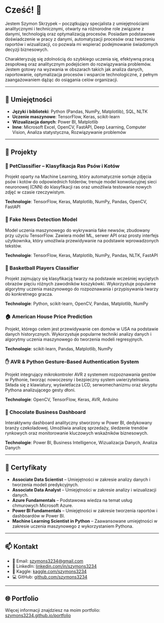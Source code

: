 # Cześć! 👋

Jestem Szymon Skrzypek – początkujący specjalista z umiejętnościami analitycznymi i technicznymi, otwarty na różnorodne role związane z danymi, technologią oraz optymalizacją procesów. Posiadam podstawowe doświadczenie w pracy z danymi, automatyzacji procesów oraz tworzeniu raportów i wizualizacji, co pozwala mi wspierać podejmowanie świadomych decyzji biznesowych.

Charakteryzuję się zdolnością do szybkiego uczenia się, efektywną pracą zespołową oraz analitycznym podejściem do rozwiązywania problemów. Jestem gotowy na wyzwania w obszarach takich jak analiza danych, raportowanie, optymalizacja procesów i wsparcie technologiczne, z pełnym zaangażowaniem dążąc do osiągania celów organizacji.

---

## 🧠 Umiejętności

- **Języki i biblioteki**: Python (Pandas, NumPy, Matplotlib), SQL, NLTK
- **Uczenie maszynowe**: TensorFlow, Keras, scikit-learn
- **Wizualizacja danych**: Power BI, Matplotlib
- **Inne**: Microsoft Excel, OpenCV, FastAPI, Deep Learning, Computer Vision, Analiza statystyczna, Rozwiązywanie problemów

---

## 📌 Projekty

### 🐶 PetClassifier – Klasyfikacja Ras Psów i Kotów
Projekt oparty na Machine Learning, który automatycznie sortuje zdjęcia psów i kotów do odpowiednich folderów, trenuje model konwolucyjnej sieci neuronowej (CNN) do klasyfikacji ras oraz umożliwia testowanie nowych zdjęć w czasie rzeczywistym.

**Technologie**: TensorFlow, Keras, Matplotlib, NumPy, Pandas, OpenCV, FastAPI

### 📰 Fake News Detection Model
Model uczenia maszynowego do wykrywania fake newsów, zbudowany przy użyciu TensorFlow. Zawiera model ML, serwer API oraz prosty interfejs użytkownika, który umożliwia przewidywanie na podstawie wprowadzonych tekstów.

**Technologie**: TensorFlow, Keras, Matplotlib, NumPy, Pandas, NLTK, FastAPI

### 🏀 Basketball Players Classifier
Projekt zajmujący się klasyfikacją twarzy na podstawie wcześniej wyciętych obrazów pięciu różnych zawodników koszykówki. Wykorzystuje popularne algorytmy uczenia maszynowego do rozpoznawania i przypisywania twarzy do konkretnego gracza.

**Technologie**: Python, scikit-learn, OpenCV, Pandas, Matplotlib, NumPy

### 🏠 American House Price Prediction
Projekt, którego celem jest przewidywanie cen domów w USA na podstawie danych historycznych. Wykorzystuje popularne techniki analizy danych i algorytmy uczenia maszynowego do tworzenia modeli regresyjnych.

**Technologie**: scikit-learn, Pandas, Matplotlib, NumPy

### ✋ AVR & Python Gesture-Based Authentication System
Projekt integrujący mikrokontroler AVR z systemem rozpoznawania gestów w Pythonie, tworząc nowoczesny i bezpieczny system uwierzytelniania. Składa się z klawiatury, wyświetlacza LCD, serwomechanizmu oraz skryptu Pythona analizującego gesty dłoni.

**Technologie**: OpenCV, TensorFlow, Keras, AVR, Arduino

### 🍫 Chocolate Business Dashboard
Interaktywny dashboard analityczny stworzony w Power BI, dedykowany branży czekoladowej. Umożliwia analizę sprzedaży, śledzenie trendów rynkowych oraz monitorowanie kluczowych wskaźników biznesowych.

**Technologie**: Power BI, Business Intelligence, Wizualizacja Danych, Analiza Danych

---

## 📜 Certyfikaty

- **Associate Data Scientist** – Umiejętności w zakresie analizy danych i tworzenia modeli predykcyjnych.
- **Associate Data Analyst** – Umiejętności w zakresie analizy i wizualizacji danych.
- **Azure Fundamentals** – Podstawowa wiedza na temat usług chmurowych Microsoft Azure.
- **Power BI Fundamentals** – Umiejętności w zakresie tworzenia raportów i dashboardów w Power BI.
- **Machine Learning Scientist in Python** – Zaawansowane umiejętności w zakresie uczenia maszynowego z wykorzystaniem Pythona.

---

## 📫 Kontakt

- 📧 Email: szymons3234@gmail.com
- 💼 LinkedIn: [linkedin.com/in/szymons3234](https://www.linkedin.com/in/szymons3234)
- 🧠 Kaggle: [kaggle.com/szymons3234](https://www.kaggle.com/szymons3234)
- 💻 GitHub: [github.com/szymons3234](https://github.com/szymons3234)

---

## 🌐 Portfolio

Więcej informacji znajdziesz na moim portfolio: [szymons3234.github.io/portfolio](https://szymons3234.github.io/portfolio/)
